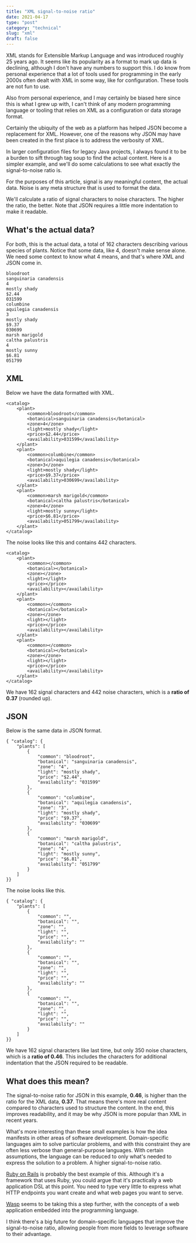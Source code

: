 ```yaml
---
title: "XML signal-to-noise ratio"
date: 2021-04-17
type: "post"
category: "technical"
slug: "xml"
draft: false
---
```


XML stands for Extensible Markup Language and was introduced roughly 25 years
ago. It seems like its popularity as a format to mark up data is declining,
although I don't have any numbers to support this. I do know from personal
experience that a lot of tools used for programming in the early 2000s often
dealt with XML in some way, like for configuration. These tools are not fun to
use.

Also from personal experience, and I may certainly be biased here since this is
what I grew up with, I can't think of any modern programming language or tooling
that relies on XML as a configuration or data storage format.

Certainly the ubiquity of the web as a platform has helped JSON become a
replacement for XML. However, one of the reasons why JSON may have been created
in the first place is to address the verbosity of XML.

In larger configuration files for legacy Java projects, I always found it to be
a burden to sift through tag soup to find the actual content. Here is a simpler
example, and we'll do some calculations to see what exactly the signal-to-noise
ratio is.

For the purposes of this article, signal is any meaningful content, the actual
data. Noise is any meta structure that is used to format the data.

We'll calculate a ratio of signal characters to noise characters. The higher the
ratio, the better. Note that JSON requires a little more indentation to make it
readable.

## What's the actual data?

For both, this is the actual data, a total of 162 characters describing various
species of plants. Notice that some data, like 4, doesn't make sense alone. We
need some context to know what 4 means, and that's where XML and JSON come in.

```
bloodroot
sanguinaria canadensis
4
mostly shady
$2.44
031599
columbine
aquilegia canadensis
3
mostly shady
$9.37
030699
marsh marigold
caltha palustris
4
mostly sunny
$6.81
051799
```

## XML

Below we have the data formatted with XML.

```
<catalog>
	<plant>
		<common>bloodroot</common>
		<botanical>sanguinaria canadensis</botanical>
		<zone>4</zone>
		<light>mostly shady</light>
		<price>$2.44</price>
		<availability>031599</availability>
	</plant>
	<plant>
		<common>columbine</common>
		<botanical>aquilegia canadensis</botanical>
		<zone>3</zone>
		<light>mostly shady</light>
		<price>$9.37</price>
		<availability>030699</availability>
	</plant>
	<plant>
		<common>marsh marigold</common>
		<botanical>caltha palustris</botanical>
		<zone>4</zone>
		<light>mostly sunny</light>
		<price>$6.81</price>
		<availability>051799</availability>
	</plant>
</catalog>
```

The noise looks like this and contains 442 characters.

```
<catalog>
	<plant>
		<common></common>
		<botanical></botanical>
		<zone></zone>
		<light></light>
		<price></price>
		<availability></availability>
	</plant>
	<plant>
		<common></common>
		<botanical></botanical>
		<zone></zone>
		<light></light>
		<price></price>
		<availability></availability>
	</plant>
	<plant>
		<common></common>
		<botanical></botanical>
		<zone></zone>
		<light></light>
		<price></price>
		<availability></availability>
	</plant>
</catalog>
```

We have 162 signal characters and 442 noise characters, which is a **ratio of
0.37** (rounded up).

## JSON

Below is the same data in JSON format.

```
{ "catalog": {
	"plants": [
		{
			"common": "bloodroot",
			"botanical": "sanguinaria canadensis",
			"zone": "4",
			"light": "mostly shady",
			"price": "$2.44",
			"availability": "031599"
		},
		{
			"common": "columbine",
			"botanical": "aquilegia canadensis",
			"zone": "3",
			"light": "mostly shady",
			"price": "$9.37",
			"availability": "030699"
		},
		{
			"common": "marsh marigold",
			"botanical": "caltha palustris",
			"zone": "4",
			"light": "mostly sunny",
			"price": "$6.81",
			"availability": "051799"
		}
	]
}}
```

The noise looks like this.

```
{ "catalog": {
	"plants": [
		{
			"common": "",
			"botanical": "",
			"zone": "",
			"light": "",
			"price": "",
			"availability": ""
		},
		{
			"common": "",
			"botanical": "",
			"zone": "",
			"light": "",
			"price": "",
			"availability": ""
		},
		{
			"common": "",
			"botanical": "",
			"zone": "",
			"light": "",
			"price": "",
			"availability": ""
		}
	]
}}
```

We have 162 signal characters like last time, but only 350 noise characters,
which is a **ratio of 0.46**. This includes the characters for additional
indentation that the JSON required to be readable.

## What does this mean?

The signal-to-noise ratio for JSON in this example, **0.46**, is higher than the
ratio for the XML data, **0.37**. That means there's more real content compared
to characters used to structure the content. In the end, this improves
readability, and it may be why JSON is more popular than XML in recent years.

What's more interesting than these small examples is how the idea manifests in
other areas of software development. Domain-specific languages aim to solve
particular problems, and with this constraint they are often less verbose than
general-purpose languages. With certain assumptions, the language can be reduced
to only what's needed to express the solution to a problem. A higher
signal-to-noise ratio.

[Ruby on Rails](https://rubyonrails.org/) is probably the best example of this.
Although it's a framework that uses Ruby, you could argue that it's practically
a web application DSL at this point. You need to type very little to express
what HTTP endpoints you want create and what web pages you want to serve.

[Wasp](https://github.com/wasp-lang/wasp#readme) seems to be taking this a step
further, with the concepts of a web application embedded into the programming
language.

I think there's a big future for domain-specific languages that improve the
signal-to-noise ratio, allowing people from more fields to leverage software to
their advantage.
